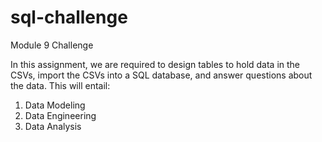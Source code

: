 # sql-challenge

Module 9 Challenge

In this assignment, we are required to design tables to hold data in the CSVs, import the CSVs into a SQL database, and answer questions about the data. This will entail:
1. Data Modeling
2. Data Engineering
3. Data Analysis



